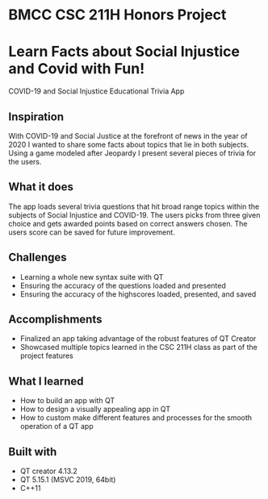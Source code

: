 # BMCC CSC 211H Honors Project

# Learn Facts about Social Injustice and Covid with Fun!

COVID-19 and Social Injustice Educational Trivia App

## Inspiration
With COVID-19 and Social Justice at the forefront of news in the year of 2020 I wanted to share some facts about topics that lie in both subjects. Using a game modeled after Jeopardy I present several pieces of trivia for the users.
## What it does
The app loads several trivia questions that hit broad range topics within the subjects of Social Injustice and COVID-19. The users picks from three given choice and gets awarded points based on correct answers chosen. The users score can be saved for future improvement.

## Challenges
* Learning a whole new syntax suite with QT
* Ensuring the accuracy of the questions loaded and presented
* Ensuring the accuracy of the highscores loaded, presented, and saved

## Accomplishments
* Finalized an app taking advantage of the robust features of QT Creator
* Showcased multiple topics learned in the CSC 211H class as part of the project features

## What I learned
* How to build an app with QT
* How to design a visually appealing app in QT
* How to custom make different features and processes for the smooth operation of a QT app

## Built with
* QT creator 4.13.2
* QT 5.15.1 (MSVC 2019, 64bit)
* C++11

